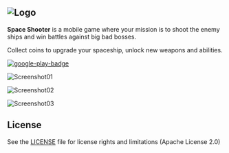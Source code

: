 ![Logo](https://user-images.githubusercontent.com/3193712/102813002-d3160580-43a6-11eb-8cee-91458e1cc8e9.png)
---

**Space Shooter** is a mobile game where your mission is to shoot the enemy ships and win battles against big bad bosses.

Collect coins to upgrade your spaceship, unlock new weapons and abilities.

[![google-play-badge](https://user-images.githubusercontent.com/3193712/107149278-7fe81a00-6936-11eb-8596-9ff8d1572d29.png)](https://play.google.com/store/apps/developer?id=Gustavo+Barrionuevo)

![Screenshot01](https://user-images.githubusercontent.com/3193712/107149339-d6555880-6936-11eb-9b94-39b02ccd4f1f.png)

![Screenshot02](https://user-images.githubusercontent.com/3193712/107149341-d9e8df80-6936-11eb-92d1-cde46f7ad41b.png)

![Screenshot03](https://user-images.githubusercontent.com/3193712/107149343-dc4b3980-6936-11eb-8457-12b23d8213d5.png)

## License

See the [LICENSE](https://github.com/gustavohb/space-shooter/blob/main/LICENSE) file for license rights and limitations (Apache License 2.0)
